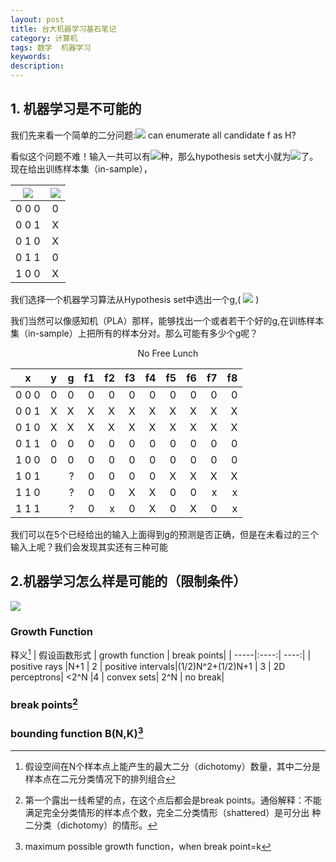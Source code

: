 ```yaml
---
layout: post
title: 台大机器学习基石笔记
category: 计算机
tags: 数学  机器学习
keywords: 
description: 
---
```


## 1. 机器学习是不可能的<br>
我们先来看一个简单的二分问题:<img src="http://www.forkosh.com/mathtex.cgi? \small if\hspace{0.2cm} \chi= \{0,1\}^3,y=\{0,\times \}"> can enumerate all candidate f as H?  

看似这个问题不难！输入一共可以有<img src="http://www.forkosh.com/mathtex.cgi? \small 2^3=8">种，那么hypothesis set大小就为<img src="http://www.forkosh.com/mathtex.cgi? \small 2^8=256">了。现在给出训练样本集（in-sample），    


| <img src="http://www.forkosh.com/mathtex.cgi? \Large x_n">|  <img src="http://www.forkosh.com/mathtex.cgi? \Large y_n=f(x_n)"> |
| -----|:----:|  
|0 0 0|0|
|0 0 1|X|
|0 1 0|X|
|0 1 1|0|
|1 0 0|X|    

我们选择一个机器学习算法从Hypothesis set中选出一个g,( <img src="http://www.forkosh.com/mathtex.cgi? \small pick\hspace{0.1cm}g\epsilon H,with \hspace{0.1cm}all\hspace{0.1cm} g(x_n)=y_n(like\hspace{0.1cm} PLA\hspace{0.2cm}algorithm).\hspace{0.2cm} \underline{Does\hspace{0.2cm} g\approx f?}">  )    

我们当然可以像感知机（PLA）那样，能够找出一个或者若干个好的g,在训练样本集（in-sample）上把所有的样本分对。那么可能有多少个g呢？
<center>No Free Lunch</center>

|x|y|g|f1|f2|f3|f4|f5|f6|f7|f8|
| -----|:----:|  ----:|  ----:|  ----:|  ----:|  ----:|  ----:|  ----:|  ----:|  ----:|
|0 0 0|0|0|0|0|0|0|0|0|0|0| 
|0 0 1|X|X|X|X|X|X|X|X|X|X| 
|0 1 0|X|X|X|X|X|X|X|X|X|X| 
|0 1 1|0|0|0|0|0|0|0|0|0|0| 
|1 0 0|0|0|0|0|0|0|0|0|0|0| 
|1 0 1| |?|0|0|0|0|X|X|X|X|
|1 1 0| |?|0|0|X|X|0|0|x|x
|1 1 1| |?|0|x|0|X|0|X|0|x    

我们可以在5个已经给出的输入上面得到g的预测是否正确，但是在未看过的三个输入上呢？我们会发现其实还有三种可能
## 2.机器学习怎么样是可能的（限制条件）
<img src="http://www.forkosh.com/mathtex.cgi? \Large x=\frac{-b\pm\sqrt{b^2-4ac}}{2a}">



### Growth Function ###     
释义[^1] 
| 假设函数形式 | growth function | break points|
| -----|:----:|  ----:|
| positive rays   |N+1    | 2
| positive intervals|(1/2)N^2+(1/2)N+1 |  3
| 2D perceptrons| <2^N |4
| convex sets| 2^N |  no break|
### break points[^2] ###  
### bounding function B(N,K)[^3] ###

[^1]:假设空间在N个样本点上能产生的最大二分（dichotomy）数量，其中二分是样本点在二元分类情况下的排列组合
[^2]: 第一个露出一线希望的点，在这个点后都会是break points。通俗解释：不能满足完全分类情形的样本点个数，完全二分类情形（shattered）是可分出  种二分类（dichotomy）的情形。

[^3]: maximum possible growth function，when break point=k